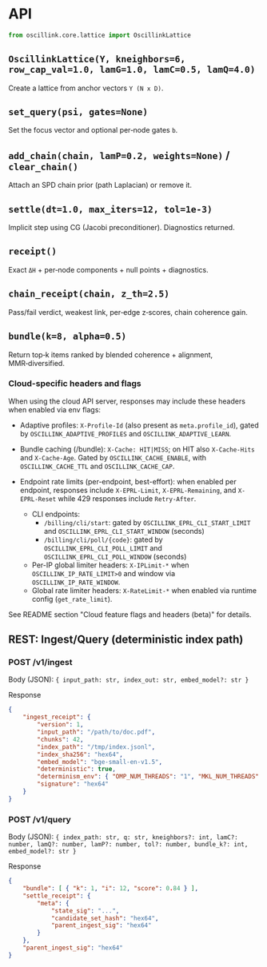 # API

```python
from oscillink.core.lattice import OscillinkLattice
```

## `OscillinkLattice(Y, kneighbors=6, row_cap_val=1.0, lamG=1.0, lamC=0.5, lamQ=4.0)`
Create a lattice from anchor vectors `Y (N x D)`.

## `set_query(psi, gates=None)`
Set the focus vector and optional per‑node gates `b`.

## `add_chain(chain, lamP=0.2, weights=None)` / `clear_chain()`
Attach an SPD chain prior (path Laplacian) or remove it.

## `settle(dt=1.0, max_iters=12, tol=1e-3)`
Implicit step using CG (Jacobi preconditioner). Diagnostics returned.

## `receipt()`
Exact `ΔH` + per‑node components + null points + diagnostics.

## `chain_receipt(chain, z_th=2.5)`
Pass/fail verdict, weakest link, per‑edge z‑scores, chain coherence gain.

## `bundle(k=8, alpha=0.5)`
Return top‑k items ranked by blended coherence + alignment, MMR‑diversified.

### Cloud-specific headers and flags

When using the cloud API server, responses may include these headers when enabled via env flags:

- Adaptive profiles: `X-Profile-Id` (also present as `meta.profile_id`), gated by `OSCILLINK_ADAPTIVE_PROFILES` and `OSCILLINK_ADAPTIVE_LEARN`.
- Bundle caching (/bundle): `X-Cache: HIT|MISS`; on HIT also `X-Cache-Hits` and `X-Cache-Age`. Gated by `OSCILLINK_CACHE_ENABLE`, with `OSCILLINK_CACHE_TTL` and `OSCILLINK_CACHE_CAP`.

- Endpoint rate limits (per-endpoint, best-effort): when enabled per endpoint, responses include `X-EPRL-Limit`, `X-EPRL-Remaining`, and `X-EPRL-Reset` while 429 responses include `Retry-After`.
	- CLI endpoints:
		- `/billing/cli/start`: gated by `OSCILLINK_EPRL_CLI_START_LIMIT` and `OSCILLINK_EPRL_CLI_START_WINDOW` (seconds)
		- `/billing/cli/poll/{code}`: gated by `OSCILLINK_EPRL_CLI_POLL_LIMIT` and `OSCILLINK_EPRL_CLI_POLL_WINDOW` (seconds)
	- Per-IP global limiter headers: `X-IPLimit-*` when `OSCILLINK_IP_RATE_LIMIT>0` and window via `OSCILLINK_IP_RATE_WINDOW`.
	- Global rate limiter headers: `X-RateLimit-*` when enabled via runtime config (`get_rate_limit`).

See README section "Cloud feature flags and headers (beta)" for details.

## REST: Ingest/Query (deterministic index path)

### POST /v1/ingest

Body (JSON): `{ input_path: str, index_out: str, embed_model?: str }`

Response

```json
{
	"ingest_receipt": {
		"version": 1,
		"input_path": "/path/to/doc.pdf",
		"chunks": 42,
		"index_path": "/tmp/index.jsonl",
		"index_sha256": "hex64",
		"embed_model": "bge-small-en-v1.5",
		"deterministic": true,
		"determinism_env": { "OMP_NUM_THREADS": "1", "MKL_NUM_THREADS": "1" },
		"signature": "hex64"
	}
}
```

### POST /v1/query

Body (JSON): `{ index_path: str, q: str, kneighbors?: int, lamC?: number, lamQ?: number, lamP?: number, tol?: number, bundle_k?: int, embed_model?: str }`

Response

```json
{
	"bundle": [ { "k": 1, "i": 12, "score": 0.84 } ],
	"settle_receipt": {
		"meta": {
			"state_sig": "...",
			"candidate_set_hash": "hex64",
			"parent_ingest_sig": "hex64"
		}
	},
	"parent_ingest_sig": "hex64"
}
```
